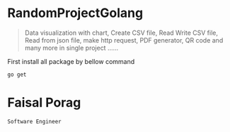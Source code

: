 # RandomProjectGolang
>Data visualization with chart, Create CSV file, Read Write CSV file, Read from json file,
make http request, PDF generator, QR code and many more in single project ......

First install all package by bellow command
```
go get
```



# Faisal Porag
    Software Engineer
